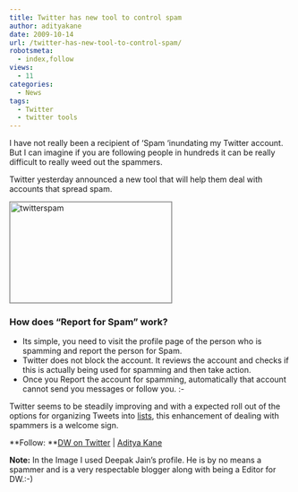 ```yaml
---
title: Twitter has new tool to control spam
author: adityakane
date: 2009-10-14
url: /twitter-has-new-tool-to-control-spam/
robotsmeta:
  - index,follow
views:
  - 11
categories:
  - News
tags:
  - Twitter
  - twitter tools
---
```

I have not really been a recipient of &#8216;Spam &#8216;inundating my Twitter account. But I can imagine if you are following people in hundreds it can be really difficult to really weed out the spammers.

Twitter yesterday announced a new tool that will help them deal with accounts that spread spam.

<img class="alignnone size-full wp-image-15842" style="border: 1px solid grey" src="http://cdn.devilsworkshop.org/files/2009/10/twitterspam.png" alt="twitterspam" width="289" height="180" />

### How does &#8220;Report for Spam&#8221; work?

  * Its simple, you need to visit the profile page of the person who is spamming and report the person for Spam.
  * Twitter does not block the account. It reviews the account and checks if this is actually being used for spamming and then take action.
  * Once you Report the account for spamming, automatically that account cannot send you messages or follow you. <img src="http://devilsworkshop.org/wp-includes/images/smilies/simple-smile.png" alt=":-)" class="wp-smiley" style="height: 1em; max-height: 1em;" />

Twitter seems to be steadily improving and with a expected roll out of the options for organizing Tweets into [lists][1], this enhancement of dealing with spammers is a welcome sign.

**Follow: **<a href="http://twitter.com/devils_workshop" onclick="_gaq.push(['_trackEvent', 'outbound-article', 'http://twitter.com/devils_workshop', 'DW on Twitter']);" >DW on Twitter</a> | <a href="http://twitter.com/bombaypirate" onclick="_gaq.push(['_trackEvent', 'outbound-article', 'http://twitter.com/bombaypirate', 'Aditya Kane']);" >Aditya Kane</a>

**Note:** In the Image I used Deepak Jain&#8217;s profile. He is by no means a spammer and is a very respectable blogger along with being a Editor for DW.:-)

 [1]: http://devilsworkshop.org/twitter-testing-a-new-feature-called-twitter-list/
